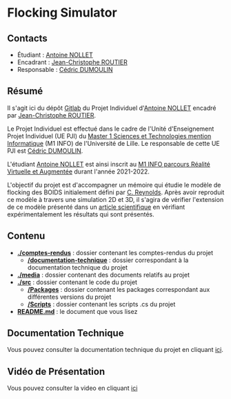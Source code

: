 # **Flocking Simulator**

## **Contacts**

* Étudiant  : [Antoine NOLLET](mailto:antoine.nollet.etu@univ-lille.fr)
* Encadrant : [Jean-Christophe ROUTIER](mailto:jean-christophe.routier@univ-lille.fr)
* Responsable : [Cédric DUMOULIN](mailto:cedric.dumoulin@univ-lille.fr)

## **Résumé**

Il s'agit ici du dépôt [Gitlab](https://gitlab.univ-lille.fr/) du Projet Individuel d'[Antoine NOLLET](mailto:antoine.nollet.etu@univ-lille.fr) encadré par [Jean-Christophe ROUTIER](mailto:jean-christophe.routier@univ-lille.fr).

Le Projet Individuel est effectué dans le cadre de l'Unité d'Enseignement Projet Individuel (UE PJI) du [Master 1 Sciences et Technologies mention Informatique](https://portail.fil.univ-lille1.fr/portail/index.php?dipl=MInfo&label=Pr%C3%A9sentation) (M1 INFO) de l'Université de Lille. Le responsable de cette UE PJI est [Cédric DUMOULIN](mailto:cedric.dumoulin@univ-lille.fr).

L'étudiant [Antoine NOLLET](mailto:antoine.nollet.etu@univ-lille.fr) est ainsi inscrit au [M1 INFO parcours Réalité Virtuelle et Augmentée](https://portail.fil.univ-lille1.fr/portail/index.php?dipl=MInfo&sem=RVA&ue=ACCUEIL&label=Pr%C3%A9sentation) durant l'année 2021-2022.

L'objectif du projet est d'accompagner un mémoire qui étudie le modèle de flocking des BOIDS initialement défini par [C. Reynolds](http://citeseerx.ist.psu.edu/viewdoc/download?doi=10.1.1.480.9232&rep=rep1&type=pdf). Après avoir reproduit ce modèle à travers une simulation 2D et 3D, il s'agira de vérifier l'extension de ce modèle présenté dans un [article scientifique](http://diposit.ub.edu/dspace/bitstream/2445/34511/1/577311.pdf) en vérifiant expérimentalement les résultats qui sont présentés.

## **Contenu**

* [**./comptes-rendus**](./comptes-rendus/) : dossier contenant les comptes-rendus du projet
  * [**/documentation-technique**](./comptes-rendus/documentation-technique/) : dossier correspondant à la documentation technique du projet
* [**./media**](./media/) : dossier contenant des documents relatifs au projet
* [**./src**](./src/) : dossier contenant le code du projet
  * [**/Packages**](./src/Packages/) : dossier contenant les packages correspondant aux différentes versions du projet
  * [**/Scripts**](./src/Scripts/) : dossier contenant les scripts .cs du projet
* [**README.md**](README.md) : le document que vous lisez

## **Documentation Technique**

Vous pouvez consulter la documentation technique du projet en cliquant [ici](./comptes-rendus/documentation-technique/doc.md).

## **Vidéo de Présentation**

Vous pouvez consulter la video en cliquant [ici](./media/Demo-Flocking-Simulator.mkv)


